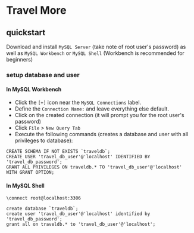 # Travel More
## quickstart
Download and install ```MySQL Server``` (take note of root user's password) as well as ```MySQL Workbench``` or ```MySQL Shell``` (Workbench is recommended for beginners)
### setup database and user
#### In MySQL Workbench
- Click the ```[+]``` icon near the ```MySQL Connections``` label.
- Define the ```Connection Name:``` and leave everything else default.
- Click on the created connection (it will prompt you for the root user's password)
- Click ```File``` > ```New Query Tab```
- Execute the following commands (creates a database and user with all privileges to database):
```
CREATE SCHEMA IF NOT EXISTS `traveldb`;
CREATE USER 'travel_db_user'@'localhost' IDENTIFIED BY 'travel_db_password';
GRANT ALL PRIVILEGES ON traveldb.* TO 'travel_db_user'@'localhost' WITH GRANT OPTION;
```
#### In MySQL Shell
```
\connect root@localhost:3306
```
```
create database `traveldb`;
create user 'travel_db_user'@'localhost' identified by 'travel_db_password';
grant all on traveldb.* to 'travel_db_user'@'localhost';
```
